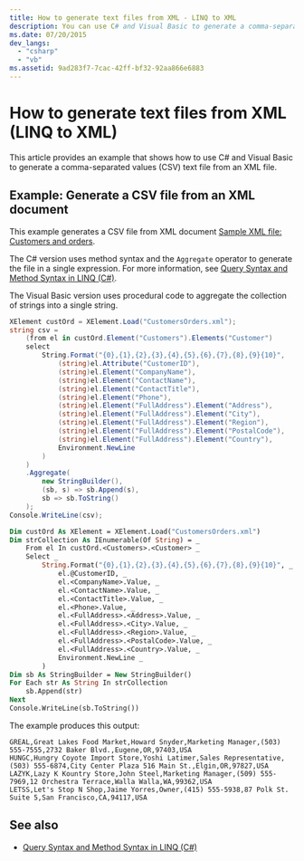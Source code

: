 ```yaml
---
title: How to generate text files from XML - LINQ to XML
description: You can use C# and Visual Basic to generate a comma-separated values (CSV) text file from an XML file. This article provides an example.
ms.date: 07/20/2015
dev_langs:
  - "csharp"
  - "vb"
ms.assetid: 9ad283f7-7cac-42ff-bf32-92aa866e6883
---
```

# How to generate text files from XML (LINQ to XML)

This article provides an example that shows how to use C# and Visual Basic to generate a comma-separated values (CSV) text file from an XML file.

## Example: Generate a CSV file from an XML document

This example generates a CSV file from XML document [Sample XML file: Customers and orders](sample-xml-file-customers-orders.md).

The C# version uses method syntax and the `Aggregate` operator to generate the file in a single expression. For more information, see [Query Syntax and Method Syntax in LINQ (C#)](../../csharp/programming-guide/concepts/linq/query-syntax-and-method-syntax-in-linq.md).

The Visual Basic version uses procedural code to aggregate the collection of strings into a single string.

```csharp
XElement custOrd = XElement.Load("CustomersOrders.xml");
string csv =
    (from el in custOrd.Element("Customers").Elements("Customer")
    select
        String.Format("{0},{1},{2},{3},{4},{5},{6},{7},{8},{9}{10}",
            (string)el.Attribute("CustomerID"),
            (string)el.Element("CompanyName"),
            (string)el.Element("ContactName"),
            (string)el.Element("ContactTitle"),
            (string)el.Element("Phone"),
            (string)el.Element("FullAddress").Element("Address"),
            (string)el.Element("FullAddress").Element("City"),
            (string)el.Element("FullAddress").Element("Region"),
            (string)el.Element("FullAddress").Element("PostalCode"),
            (string)el.Element("FullAddress").Element("Country"),
            Environment.NewLine
        )
    )
    .Aggregate(
        new StringBuilder(),
        (sb, s) => sb.Append(s),
        sb => sb.ToString()
    );
Console.WriteLine(csv);
```

```vb
Dim custOrd As XElement = XElement.Load("CustomersOrders.xml")
Dim strCollection As IEnumerable(Of String) = _
    From el In custOrd.<Customers>.<Customer> _
    Select _
        String.Format("{0},{1},{2},{3},{4},{5},{6},{7},{8},{9}{10}", _
            el.@CustomerID, _
            el.<CompanyName>.Value, _
            el.<ContactName>.Value, _
            el.<ContactTitle>.Value, _
            el.<Phone>.Value, _
            el.<FullAddress>.<Address>.Value, _
            el.<FullAddress>.<City>.Value, _
            el.<FullAddress>.<Region>.Value, _
            el.<FullAddress>.<PostalCode>.Value, _
            el.<FullAddress>.<Country>.Value, _
            Environment.NewLine _
        )
Dim sb As StringBuilder = New StringBuilder()
For Each str As String In strCollection
    sb.Append(str)
Next
Console.WriteLine(sb.ToString())
```

 The example produces this output:

```output
GREAL,Great Lakes Food Market,Howard Snyder,Marketing Manager,(503) 555-7555,2732 Baker Blvd.,Eugene,OR,97403,USA
HUNGC,Hungry Coyote Import Store,Yoshi Latimer,Sales Representative,(503) 555-6874,City Center Plaza 516 Main St.,Elgin,OR,97827,USA
LAZYK,Lazy K Kountry Store,John Steel,Marketing Manager,(509) 555-7969,12 Orchestra Terrace,Walla Walla,WA,99362,USA
LETSS,Let's Stop N Shop,Jaime Yorres,Owner,(415) 555-5938,87 Polk St. Suite 5,San Francisco,CA,94117,USA
```

## See also

- [Query Syntax and Method Syntax in LINQ (C#)](../../csharp/programming-guide/concepts/linq/query-syntax-and-method-syntax-in-linq.md)
